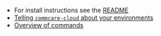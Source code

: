 - For install instructions see the [README](https://github.com/dimagi/commcare-cloud/blob/master/README.md)
- [Telling `commcare-cloud` about your environments](env)
- [Overview of commands](commands)
